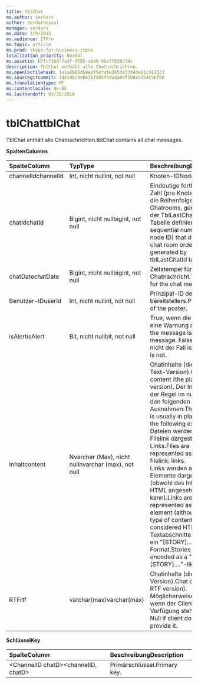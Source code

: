 ```yaml
---
title: tblChat
ms.author: serdars
author: SerdarSoysal
manager: serdars
ms.date: 3/9/2015
ms.audience: ITPro
ms.topic: article
ms.prod: skype-for-business-itpro
localization_priority: Normal
ms.assetid: b7fcf1b4-7a3f-4585-a6d9-95e7f030c7dc
description: TblChat enthält alle Chatnachrichten.
ms.openlocfilehash: 1a1a2986d69e2f5efafe365da3394de01c911623
ms.sourcegitcommit: 7d819bc9eb63bfd85f5dada09f1b8e5354c56f6b
ms.translationtype: MT
ms.contentlocale: de-DE
ms.lasthandoff: 03/28/2018
---
```

# <a name="tblchat"></a><span data-ttu-id="10ef8-103">tblChat</span><span class="sxs-lookup"><span data-stu-id="10ef8-103">tblChat</span></span>
 
<span data-ttu-id="10ef8-104">TblChat enthält alle Chatnachrichten.</span><span class="sxs-lookup"><span data-stu-id="10ef8-104">tblChat contains all chat messages.</span></span>
  
<span data-ttu-id="10ef8-105">**Spalten**</span><span class="sxs-lookup"><span data-stu-id="10ef8-105">**Columns**</span></span>

|<span data-ttu-id="10ef8-106">**Spalte**</span><span class="sxs-lookup"><span data-stu-id="10ef8-106">**Column**</span></span>|<span data-ttu-id="10ef8-107">**Typ**</span><span class="sxs-lookup"><span data-stu-id="10ef8-107">**Type**</span></span>|<span data-ttu-id="10ef8-108">**Beschreibung**</span><span class="sxs-lookup"><span data-stu-id="10ef8-108">**Description**</span></span>|
|:-----|:-----|:-----|
|<span data-ttu-id="10ef8-109">channelId</span><span class="sxs-lookup"><span data-stu-id="10ef8-109">channelId</span></span>  <br/> |<span data-ttu-id="10ef8-110">Int, nicht null</span><span class="sxs-lookup"><span data-stu-id="10ef8-110">int, not null</span></span>  <br/> |<span data-ttu-id="10ef8-111">Knoten-ID</span><span class="sxs-lookup"><span data-stu-id="10ef8-111">Node ID.</span></span>  <br/> |
|<span data-ttu-id="10ef8-112">chatId</span><span class="sxs-lookup"><span data-stu-id="10ef8-112">chatId</span></span>  <br/> |<span data-ttu-id="10ef8-113">Bigint, nicht null</span><span class="sxs-lookup"><span data-stu-id="10ef8-113">bigint, not null</span></span>  <br/> |<span data-ttu-id="10ef8-114">Eindeutige fortlaufende Zahl (pro Knoten-ID), die die Reihenfolge der Chatrooms, generiert von der TblLastChatId-Tabelle definiert.</span><span class="sxs-lookup"><span data-stu-id="10ef8-114">Unique sequential number (per node ID) that defines the chat room order, generated by tblLastChatId table.</span></span>  <br/> |
|<span data-ttu-id="10ef8-115">chatDate</span><span class="sxs-lookup"><span data-stu-id="10ef8-115">chatDate</span></span>  <br/> |<span data-ttu-id="10ef8-116">Bigint, nicht null</span><span class="sxs-lookup"><span data-stu-id="10ef8-116">bigint, not null</span></span>  <br/> |<span data-ttu-id="10ef8-117">Zeitstempel für die Chatnachricht.</span><span class="sxs-lookup"><span data-stu-id="10ef8-117">Time stamp for the chat message.</span></span>  <br/> |
|<span data-ttu-id="10ef8-118">Benutzer-ID</span><span class="sxs-lookup"><span data-stu-id="10ef8-118">userId</span></span>  <br/> |<span data-ttu-id="10ef8-119">Int, nicht null</span><span class="sxs-lookup"><span data-stu-id="10ef8-119">int, not null</span></span>  <br/> |<span data-ttu-id="10ef8-120">Prinzipal-ID des bereitstellers.</span><span class="sxs-lookup"><span data-stu-id="10ef8-120">Principal ID of the poster.</span></span>  <br/> |
|<span data-ttu-id="10ef8-121">isAlert</span><span class="sxs-lookup"><span data-stu-id="10ef8-121">isAlert</span></span>  <br/> |<span data-ttu-id="10ef8-122">Bit, nicht null</span><span class="sxs-lookup"><span data-stu-id="10ef8-122">bit, not null</span></span>  <br/> |<span data-ttu-id="10ef8-123">True, wenn die Nachricht eine Warnung an.</span><span class="sxs-lookup"><span data-stu-id="10ef8-123">True if the message is an alert message.</span></span> <span data-ttu-id="10ef8-124">False, wenn es nicht der Fall ist.</span><span class="sxs-lookup"><span data-stu-id="10ef8-124">False if it is not.</span></span>  <br/> |
|<span data-ttu-id="10ef8-125">Inhalt</span><span class="sxs-lookup"><span data-stu-id="10ef8-125">content</span></span>  <br/> |<span data-ttu-id="10ef8-126">Nvarchar (Max), nicht null</span><span class="sxs-lookup"><span data-stu-id="10ef8-126">nvarchar (max), not null</span></span>  <br/> | <span data-ttu-id="10ef8-127">Chatinhalte (die nur-Text-Version).</span><span class="sxs-lookup"><span data-stu-id="10ef8-127">Chat content (the plain text version).</span></span> <span data-ttu-id="10ef8-128">Der Inhalt ist in der Regel im nur-Text mit den folgenden Ausnahmen:</span><span class="sxs-lookup"><span data-stu-id="10ef8-128">The content is usually in plain text with the following exceptions:</span></span> <br/>  <span data-ttu-id="10ef8-129">Dateien werden als Ma-Filelink dargestellt: Links.</span><span class="sxs-lookup"><span data-stu-id="10ef8-129">Files are represented as ma-filelink: links.</span></span> <br/>  <span data-ttu-id="10ef8-130">Links werden als HTML-Elemente dargestellt (obwohl des Inhaltstyps HTML angesehen werden kann).</span><span class="sxs-lookup"><span data-stu-id="10ef8-130">Links are represented as an HTML element (although the type of content cannot be considered HTML).</span></span> <br/>  <span data-ttu-id="10ef8-131">Textabschnitte werden als ein "[STORY]..." codiert-Format.</span><span class="sxs-lookup"><span data-stu-id="10ef8-131">Stories are encoded as a "[STORY]...."-like format.</span></span> <br/> |
|<span data-ttu-id="10ef8-132">RTF</span><span class="sxs-lookup"><span data-stu-id="10ef8-132">rtf</span></span>  <br/> |<span data-ttu-id="10ef8-133">varchar(max)</span><span class="sxs-lookup"><span data-stu-id="10ef8-133">varchar(max)</span></span>  <br/> |<span data-ttu-id="10ef8-134">Chatinhalte (die RTF-Version).</span><span class="sxs-lookup"><span data-stu-id="10ef8-134">Chat content (the RTF version).</span></span> <span data-ttu-id="10ef8-135">Möglicherweise Null, wenn der Client es zur Verfügung steht.</span><span class="sxs-lookup"><span data-stu-id="10ef8-135">May be Null if client doesn't provide it.</span></span>  <br/> |
   
<span data-ttu-id="10ef8-136">**Schlüssel**</span><span class="sxs-lookup"><span data-stu-id="10ef8-136">**Key**</span></span>

|<span data-ttu-id="10ef8-137">**Spalte**</span><span class="sxs-lookup"><span data-stu-id="10ef8-137">**Column**</span></span>|<span data-ttu-id="10ef8-138">**Beschreibung**</span><span class="sxs-lookup"><span data-stu-id="10ef8-138">**Description**</span></span>|
|:-----|:-----|
|<span data-ttu-id="10ef8-139">\<ChannelID chatD\></span><span class="sxs-lookup"><span data-stu-id="10ef8-139">\<channelID, chatD\></span></span>  <br/> |<span data-ttu-id="10ef8-140">Primärschlüssel.</span><span class="sxs-lookup"><span data-stu-id="10ef8-140">Primary key.</span></span>  <br/> |
   

